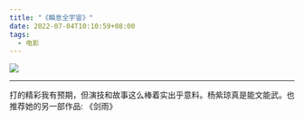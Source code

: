 ```yaml
---
title: "《瞬息全宇宙》"
date: 2022-07-04T10:10:59+08:00
tags:
  - 电影
---
```


[![](/img/movies/everything_everywhere_all_at_once.webp#center)](https://movie.douban.com/subject/30314848/)

---

打的精彩我有预期，但演技和故事这么棒着实出乎意料。杨紫琼真是能文能武。也推荐她的另一部作品: 《剑雨》

